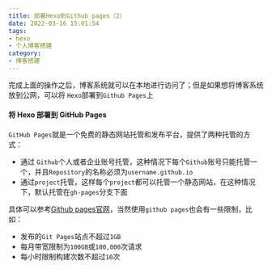 ```yaml
---
title: 部署Hexo到Github pages（2）
date: 2022-03-16 15:01:54
tags:
- hexo
- 个人博客搭建
category:
- 博客搭建
---
```


完成上面的操作之后，博客系统就可以在本地进行访问了；但是如果想将博客系统放到公网，可以将 `Hexo`部署到`Github Pages`上

<!-- more -->

#### 将 Hexo 部署到 GitHub Pages

`GitHub Pages`就是一个免费的静态网站托管和发布平台，提供了两种托管的方式：

- 通过 `Github`个人或者企业账号托管，这种情况下每个`Github`账号只能托管一个，并且`Repository`的名称必须为`username.github.io`
- 通过`project`托管，这样每个`project`都可以托管一个静态网站，在这种情况下，默认托管在`gh-pages`分支下面

具体可以参考[Github pages官网](https://pages.github.com/)，当然使用`github pages`也会有一些限制，比如：

- 发布的`Git Pages`站点不超过`1GB`
- 每月带宽限制为`100GB`或`100,000`次请求
- 每小时限制构建次数不超过`10`次

